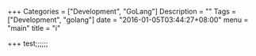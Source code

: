 +++
Categories = ["Development", "GoLang"]
Description = ""
Tags = ["Development", "golang"]
date = "2016-01-05T03:44:27+08:00"
menu = "main"
title = "i"

+++
test;;;;;;
